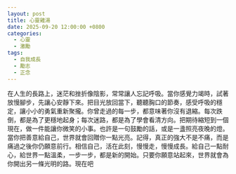 ```yaml
---
layout: post
title: 心靈雞湯
date: 2025-09-20 12:00:00 +0800
categories:
  - 心靈
  - 激勵
tags:
  - 自我成長
  - 勵志
  - 正念
---
```


在人生的長路上，迷茫和挫折像陰影，常常讓人忘記呼吸。當你感覺力竭時，試著放慢腳步，先讓心安靜下來。把目光放回當下，聽聽胸口的節奏，感受呼吸的穩定，讓小小的勇氣重新聚攏。你曾走過的每一步，都意味著你沒有退縮。每次跌倒，都是為了更穩地起身；每次迷路，都是為了學會看清方向。把期待縮短到一個現在，做一件能讓你微笑的小事。也許是一句鼓勵的話，或是一盞照亮夜晚的燈。當你把善意給自己，世界就會回贈你一點光亮。記得，真正的強大不是不痛，而是痛過之後你仍願意前行。相信自己，活在此刻，慢慢走，慢慢成長。給自己一點耐心，給世界一點溫柔，一步一步，都是新的開始。只要你願意站起來，世界就會為你開出另一條光明的路。現在吧